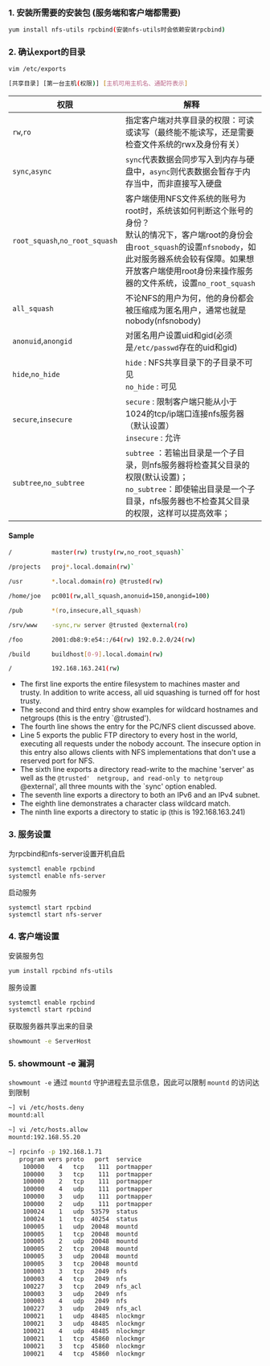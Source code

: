 
### 1. 安装所需要的安装包 (服务端和客户端都需要)

```sh
yum install nfs-utils rpcbind(安装nfs-utils时会依赖安装rpcbind)
```

### 2. 确认export的目录

```sh
vim /etc/exports
```

```sh
[共享目录] [第一台主机(权限)] [主机可用主机名、通配符表示]
```

|权限|解释|
| --------- | ------- |
|`rw`,`ro`      | 指定客户端对共享目录的权限：可读或读写（最终能不能读写，还是需要检查文件系统的rwx及身份有关）
|`sync`,`async` | `sync`代表数据会同步写入到内存与硬盘中，`async`则代表数据会暂存于内存当中，而非直接写入硬盘
|`root_squash`,`no_root_squash` | 客户端使用NFS文件系统的账号为root时，系统该如何判断这个账号的身份？<br>	默认的情况下，客户端root的身份会由`root_squash`的设置`nfsnobody`，如此对服务器系统会较有保障。如果想开放客户端使用root身份来操作服务器的文件系统，设置`no_root_squash`
|`all_squash`      | 不论NFS的用户为何，他的身份都会被压缩成为匿名用户，通常也就是nobody(nfsnobody)
|`anonuid`,`anongid` | 对匿名用户设置uid和gid(必须是`/etc/passwd`存在的uid和gid)
|`hide`,`no_hide` | `hide` : NFS共享目录下的子目录不可见<br>`no_hide` : 可见
|`secure`,`insecure` | `secure` : 限制客户端只能从小于1024的tcp/ip端口连接nfs服务器（默认设置）<br>`insecure` : 允许
|`subtree`,`no_subtree`|`subtree` ：若输出目录是一个子目录，则nfs服务器将检查其父目录的权限(默认设置)；<br>`no_subtree`：即使输出目录是一个子目录，nfs服务器也不检查其父目录的权限，这样可以提高效率；

#### Sample

```sh
/           master(rw) trusty(rw,no_root_squash)`
```

```sh
/projects   proj*.local.domain(rw)`
```

```sh
/usr        *.local.domain(ro) @trusted(rw)
```

```sh
/home/joe   pc001(rw,all_squash,anonuid=150,anongid=100)
```

```sh
/pub        *(ro,insecure,all_squash)
```

```sh
/srv/www    -sync,rw server @trusted @external(ro)
```

```sh
/foo        2001:db8:9:e54::/64(rw) 192.0.2.0/24(rw)
```

```sh
/build      buildhost[0-9].local.domain(rw)
```

```sh
/           192.168.163.241(rw)
```
- The first line exports the entire filesystem to machines master and trusty.  In addition to write access, all uid squashing is turned off for host trusty.   
- The second and third entry show examples  for  wildcard  hostnames and  netgroups  (this  is  the entry `@trusted').   
- The fourth line shows the entry for the PC/NFS client discussed above.   
- Line 5 exports the public FTP directory to every host in the world, executing all requests under the nobody account. The insecure option in this entry also allows clients with NFS implementations that don't use a reserved port for NFS.    
- The sixth line exports a directory read-write to the machine 'server' as well as  the `@trusted'  netgroup, and read-only to netgroup `@external', all three mounts with the `sync' option enabled.   
- The seventh line exports a directory to both an IPv6 and an IPv4 subnet.   
- The eighth line demonstrates a character class wildcard match.  
- The ninth line exports a directory to static ip (this is 192.168.163.241)  


### 3. 服务设置

为rpcbind和nfs-server设置开机自启

```sh	
systemctl enable rpcbind
systemctl enable nfs-server
```

启动服务

```
systemctl start rpcbind
systemctl start nfs-server
```


### 4. 客户端设置

安装服务包 

```sh
yum install rpcbind nfs-utils 
```

服务设置

```sh
systemctl enable rpcbind
systemctl start rpcbind
```

获取服务器共享出来的目录

```sh
showmount -e ServerHost
```

### 5. showmount -e 漏洞

`showmount -e` 通过 `mountd` 守护进程去显示信息，因此可以限制 `mountd` 的访问达到限制

```sh
~] vi /etc/hosts.deny
mountd:all

~] vi /etc/hosts.allow
mountd:192.168.55.20
```

```sh
~] rpcinfo -p 192.168.1.71
   program vers proto   port  service
    100000    4   tcp    111  portmapper
    100000    3   tcp    111  portmapper
    100000    2   tcp    111  portmapper
    100000    4   udp    111  portmapper
    100000    3   udp    111  portmapper
    100000    2   udp    111  portmapper
    100024    1   udp  53579  status
    100024    1   tcp  40254  status
    100005    1   udp  20048  mountd
    100005    1   tcp  20048  mountd
    100005    2   udp  20048  mountd
    100005    2   tcp  20048  mountd
    100005    3   udp  20048  mountd
    100005    3   tcp  20048  mountd
    100003    3   tcp   2049  nfs
    100003    4   tcp   2049  nfs
    100227    3   tcp   2049  nfs_acl
    100003    3   udp   2049  nfs
    100003    4   udp   2049  nfs
    100227    3   udp   2049  nfs_acl
    100021    1   udp  48485  nlockmgr
    100021    3   udp  48485  nlockmgr
    100021    4   udp  48485  nlockmgr
    100021    1   tcp  45860  nlockmgr
    100021    3   tcp  45860  nlockmgr
    100021    4   tcp  45860  nlockmgr
```